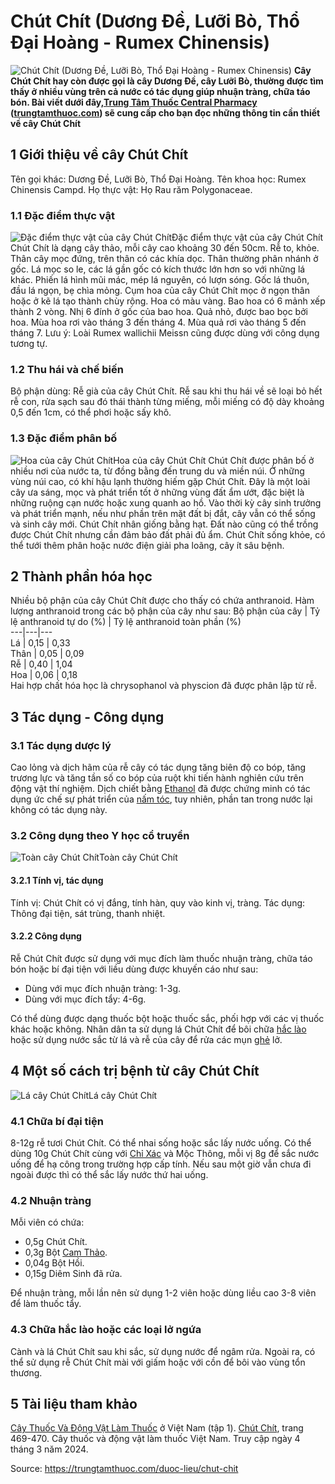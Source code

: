 # Chút Chít (Dương Đề, Lưỡi Bò, Thổ Đại Hoàng - Rumex Chinensis)

![Chút Chít \(Dương Đề, Lưỡi Bò, Thổ Đại Hoàng - Rumex Chinensis\)](https://trungtamthuoc.com/images/others/cay-chut-chit-3-4017.jpg)
**Cây Chút Chít hay còn được gọi là cây Dương Đề, cây Lưỡi Bò, thường được tìm thấy ở nhiều vùng trên cả nước có tác dụng giúp nhuận tràng, chữa táo bón. Bài viết dưới đây,[Trung Tâm Thuốc Central Pharmacy](https://trungtamthuoc.com/ "Trung Tâm Thuốc Central Pharmacy") ([trungtamthuoc.com](https://trungtamthuoc.com/ "trungtamthuoc.com")) sẽ cung cấp cho bạn đọc những thông tin cần thiết về cây Chút Chít**
##  1 Giới thiệu về cây Chút Chít
Tên gọi khác: Dương Đề, Lưỡi Bò, Thổ Đại Hoàng.
Tên khoa học: Rumex Chinensis Campd.
Họ thực vật: Họ Rau răm Polygonaceae.
### 1.1 Đặc điểm thực vật
![Đặc điểm thực vật của cây Chút Chít](https://trungtamthuoc.com/images/item/cay-chut-chit.jpg)Đặc điểm thực vật của cây Chút Chít
Chút Chít là dạng cây thảo, mỗi cây cao khoảng 30 đến 50cm.
Rễ to, khỏe.
Thân cây mọc đứng, trên thân có các khía dọc. Thân thường phân nhánh ở gốc.
Lá mọc so le, các lá gần gốc có kích thước lớn hơn so với những lá khác. Phiến lá hình mũi mác, mép lá nguyên, có lượn sóng. Gốc lá thuôn, đầu lá ngọn, bẹ chìa mỏng.
Cụm hoa của cây Chút Chít mọc ở ngọn thân hoặc ở kẽ lá tạo thành chùy rộng.
Hoa có màu vàng.
Bao hoa có 6 mảnh xếp thành 2 vòng.
Nhị 6 đính ở gốc của bao hoa.
Quả nhỏ, được bao bọc bởi hoa.
Mùa hoa rơi vào tháng 3 đến tháng 4.
Mùa quả rơi vào tháng 5 đến tháng 7.
Lưu ý: Loài Rumex wallichii Meissn cũng được dùng với công dụng tương tự.
### 1.2 Thu hái và chế biến
Bộ phận dùng: Rễ già của cây Chút Chít.
Rễ sau khi thu hái về sẽ loại bỏ hết rễ con, rửa sạch sau đó thái thành từng miếng, mỗi miếng có độ dày khoảng 0,5 đến 1cm, có thể phơi hoặc sấy khô.
### 1.3 Đặc điểm phân bố
![Hoa của cây Chút Chít](https://trungtamthuoc.com/images/item/cay-chut-chit-0.jpg)Hoa của cây Chút Chít
Chút Chít được phân bố ở nhiều nơi của nước ta, từ đồng bằng đến trung du và miền núi.
Ở những vùng núi cao, có khí hậu lạnh thường hiếm gặp Chút Chít.
Đây là một loài cây ưa sáng, mọc và phát triển tốt ở những vùng đất ẩm ướt, đặc biệt là những ruộng cạn nước hoặc xung quanh ao hồ.
Vào thời kỳ cây sinh trưởng và phát triển mạnh, nếu như phần trên mặt đất bị đắt, cây vẫn có thể sống và sinh cây mới.
Chút Chít nhân giống bằng hạt. Đất nào cũng có thể trồng được Chút Chít nhưng cần đảm bảo đất phải đủ ẩm.
Chút Chít sống khỏe, có thể tưới thêm phân hoặc nước điện giải pha loãng, cây ít sâu bệnh.
##  2 Thành phần hóa học
Nhiều bộ phận của cây Chút Chít được cho thấy có chứa anthranoid.
Hàm lượng anthranoid trong các bộ phận của cây như sau:
Bộ phận của cây | Tỷ lệ anthranoid tự do (%) | Tỷ lệ anthranoid toàn phần (%)  
---|---|---  
Lá | 0,15 | 0,33  
Thân | 0,05 | 0,09  
Rễ | 0,40 | 1,04  
Hoa | 0,06 | 0,18  
Hai hợp chất hóa học là chrysophanol và physcion đã được phân lập từ rễ.
##  3 Tác dụng - Công dụng
### 3.1 Tác dụng dược lý
Cao lỏng và dịch hãm của rễ cây có tác dụng tăng biên độ co bóp, tăng trương lực và tăng tần số co bóp của ruột khi tiến hành nghiên cứu trên động vật thí nghiệm.
Dịch chiết bằng [Ethanol](https://trungtamthuoc.com/hoat-chat/ethanol "Ethanol") đã được chứng minh có tác dụng ức chế sự phát triển của [nấm tóc](https://trungtamthuoc.com/bai-viet/nam-toc "nấm tóc"), tuy nhiên, phần tan trong nước lại không có tác dụng này.
### 3.2 Công dụng theo Y học cổ truyền
![Toàn cây Chút Chít](https://trungtamthuoc.com/images/item/cay-chut-chit-1.jpg)Toàn cây Chút Chít
#### 3.2.1 Tính vị, tác dụng
Tính vị: Chút Chít có vị đắng, tính hàn, quy vào kinh vị, tràng.
Tác dụng: Thông đại tiện, sát trùng, thanh nhiệt.
#### 3.2.2 Công dụng
Rễ Chút Chít được sử dụng với mục đích làm thuốc nhuận tràng, chữa táo bón hoặc bí đại tiện với liều dùng được khuyến cáo như sau:
  * Dùng với mục đích nhuận tràng: 1-3g.
  * Dùng với mục đích tẩy: 4-6g.


Có thể dùng được dạng thuốc bột hoặc thuốc sắc, phối hợp với các vị thuốc khác hoặc không.
Nhân dân ta sử dụng lá Chút Chít để bôi chữa [hắc lào](https://trungtamthuoc.com/bai-viet/benh-hac-lao-tac-nhan-trieu-chung-va-phuong-phap-dieu-tri "hắc lào") hoặc sử dụng nước sắc từ lá và rễ của cây để rửa các mụn [ghẻ](https://trungtamthuoc.com/bai-viet/benh-ghe "ghẻ") lở.
##  4 Một số cách trị bệnh từ cây Chút Chít
![Lá cây Chút Chít](https://trungtamthuoc.com/images/item/cay-chut-chit-2.jpg)Lá cây Chút Chít
### 4.1 Chữa bí đại tiện
8-12g rễ tươi Chút Chít.
Có thể nhai sống hoặc sắc lấy nước uống.
Có thể dùng 10g Chút Chít cùng với [Chỉ Xác](https://trungtamthuoc.com/hoat-chat/chi-xac "Chỉ Xác") và Mộc Thông, mỗi vị 8g để sắc nước uống để hạ công trong trường hợp cấp tính. Nếu sau một giờ vẫn chưa đi ngoài được thì có thể sắc lấy nước thứ hai uống.
### 4.2 Nhuận tràng
Mỗi viên có chứa:
  * 0,5g Chút Chít.
  * 0,3g Bột [Cam Thảo](https://trungtamthuoc.com/duoc-lieu/cam-thao-32 "Cam Thảo").
  * 0,04g Bột Hồi.
  * 0,15g Diêm Sinh đã rửa.


Để nhuận tràng, mỗi lần nên sử dụng 1-2 viên hoặc dùng liều cao 3-8 viên để làm thuốc tẩy.
### 4.3 Chữa hắc lào hoặc các loại lở ngứa
Cành và lá Chút Chít sau khi sắc, sử dụng nước để ngâm rửa.
Ngoài ra, có thể sử dụng rễ Chút Chít mài với giấm hoặc với cồn để bôi vào vùng tổn thương.
##  5 Tài liệu tham khảo
[Cây Thuốc Và Động Vật Làm Thuốc](https://trungtamthuoc.com/bai-viet/doc-online-va-tai-mien-phi-pdf-sach-cay-thuoc-va-dong-vat-lam-thuoc-o-viet-nam "Cây Thuốc Và Động Vật Làm Thuốc") ở Việt Nam (tập 1). [Chút Chít](https://trungtamthuoc.com/duoc-lieu/chut-chit), trang 469-470. Cây thuốc và động vật làm thuốc Việt Nam. Truy cập ngày 4 tháng 3 năm 2024.


Source: https://trungtamthuoc.com/duoc-lieu/chut-chit